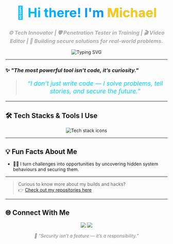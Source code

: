 <!-- Stylish Animated Header -->
<h1 align="center" style="font-size: 2.5rem; font-weight: bold; background: linear-gradient(to right, #00c6ff, #0072ff); -webkit-background-clip: text; color: transparent;">
  👋 Hi there! I'm <span style="color:#facc15;">Michael</span>
</h1>

<h3 align="center" style="color: #aaa; font-style: italic;">
  ⚙️ Tech Innovator | 🛡️ Penetration Tester in Training | 🎬 Video Editor | 🧠 Building secure solutions for real-world problems.
</h3>

<p align="center">
  <img src="https://readme-typing-svg.demolab.com?font=Fira+Code&size=22&duration=3000&pause=1000&center=true&vCenter=true&width=800&lines=Crafting+secure+solutions+for+real-world+problems...;Breaking+things+ethically+to+build+better+systems...;Editing+frames+that+inspire...;Learning+Relentlessly+%F0%9F%93%96+Building+Fearlessly+%F0%9F%9A%80" alt="Typing SVG" />
</p>

---

### ✨ *"The most powerful tool isn’t code, it’s curiosity."*

<blockquote align="center" style="font-size: 1.2rem; font-style: italic; color: #00d4ff;">
  “I don’t just write code — I solve problems, tell stories, and secure the future.”  
</blockquote>

---

## 🛠️ Tech Stacks & Tools I Use

<div align="center">

  <img src="https://skillicons.dev/icons?i=python,html,css,linux,bash,js,nodejs,react,git,github,vercel,netlify,firebase,arduino&theme=dark&perline=7" alt="Tech stack icons" />
  
</div>

---

## 💡 Fun Facts About Me

<ul>
  <li>🕵️‍♂️ I turn challenges into opportunities by uncovering hidden system behaviours and securing them.</li>
</ul>

---

> Curious to know more about my builds and hacks?  
👉 [Check out my repositories here](https://github.com/M12Theomoros?tab=repositories)

---

## 🌐 Connect With Me

<p align="center">
  <a href="mailto:miracledmike12@gmail.com"><img src="https://img.shields.io/badge/Email-D14836?style=for-the-badge&logo=gmail&logoColor=white" /></a>
  <a href="https://tryhackme.com/p/M12Theomoros" target="_blank"><img src="https://img.shields.io/badge/TryHackMe-212121?style=for-the-badge&logo=tryhackme&logoColor=red"/></a>
</p>


<p align="center" style="color:gray; font-style:italic">
  🔐 “Security isn’t a feature — it’s a responsibility.”
</p>
